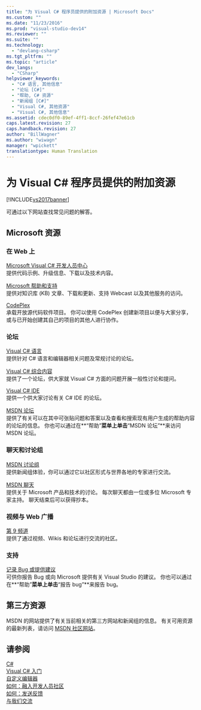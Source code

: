 ```yaml
---
title: "为 Visual C# 程序员提供的附加资源 | Microsoft Docs"
ms.custom: ""
ms.date: "11/23/2016"
ms.prod: "visual-studio-dev14"
ms.reviewer: ""
ms.suite: ""
ms.technology: 
  - "devlang-csharp"
ms.tgt_pltfrm: ""
ms.topic: "article"
dev_langs: 
  - "CSharp"
helpviewer_keywords: 
  - "C# 语言, 其他信息"
  - "论坛 [C#]"
  - "帮助, C# 资源"
  - "新闻组 [C#]"
  - "Visual C#, 其他资源"
  - "Visual C#, 其他信息"
ms.assetid: cdec0df0-89ef-4ff1-8ccf-26fef47e61cb
caps.latest.revision: 27
caps.handback.revision: 27
author: "BillWagner"
ms.author: "wiwagn"
manager: "wpickett"
translationtype: Human Translation
---
```

# 为 Visual C# 程序员提供的附加资源
[!INCLUDE[vs2017banner](../../csharp/includes/vs2017banner.md)]

可通过以下网站查找常见问题的解答。  
  
## Microsoft 资源  
  
### 在 Web 上  
 [Microsoft Visual C\# 开发人员中心](http://go.microsoft.com/fwlink/?LinkId=47811)  
 提供代码示例、升级信息、下载以及技术内容。  
  
 [Microsoft 帮助和支持](http://go.microsoft.com/fwlink/?LinkID=108287)  
 提供对知识库 \(KB\) 文章、下载和更新、支持 Webcast 以及其他服务的访问。  
  
 [CodePlex](http://go.microsoft.com/fwlink/?LinkId=137330)  
 承载开放源代码软件项目。  你可以使用 CodePlex 创建新项目以便与大家分享，或与已开始创建其自己的项目的其他人进行协作。  
  
### 论坛  
 [Visual C\# 语言](http://go.microsoft.com/fwlink/?LinkId=165947)  
 提供针对 C\# 语言和编辑器相关问题及常规讨论的论坛。  
  
 [Visual C\# 综合内容](http://go.microsoft.com/fwlink/?LinkId=165948)  
 提供了一个论坛，供大家就 Visual C\# 方面的问题开展一般性讨论和提问。  
  
 [Visual C\# IDE](http://go.microsoft.com/fwlink/?LinkId=165951)  
 提供一个供大家讨论有关 C\# IDE 的论坛。  
  
 [MSDN 论坛](http://go.microsoft.com/fwlink/?LinkId=157697)  
 提供了有关可以在其中可张贴问题和答案以及查看和搜索现有用户生成的帮助内容的论坛的信息。  你也可以通过在**“帮助”**菜单上单击**“MSDN 论坛”**来访问 MSDN 论坛。  
  
### 聊天和讨论组  
 [MSDN 讨论组](http://go.microsoft.com/fwlink/?LinkId=145961)  
 提供新闻组体验，你可以通过它以社区形式与世界各地的专家进行交流。  
  
 [MSDN 聊天](http://go.microsoft.com/fwlink/?LinkId=145962)  
 提供关于 Microsoft 产品和技术的讨论。  每次聊天都由一位或多位 Microsoft 专家主持。  聊天结束后可以获得抄本。  
  
### 视频与 Web 广播  
 [第 9 频道](http://go.microsoft.com/fwlink/?LinkID=123827)  
 提供了通过视频、Wikis 和论坛进行交流的社区。  
  
### 支持  
 [记录 Bug 或提供建议](http://go.microsoft.com/fwlink/?LinkID=79804)  
 可供你报告 Bug 或向 Microsoft 提供有关 Visual Studio 的建议。  你也可以通过在**“帮助”**菜单上单击**“报告 bug”**来报告 bug。  
  
## 第三方资源  
 MSDN 的网站提供了有关当前相关的第三方网站和新闻组的信息。  有关可用资源的最新列表，请访问 [MSDN 社区网站](http://go.microsoft.com/fwlink/?LinkId=165945)。  
  
## 请参阅  
 [C\#](../../csharp/csharp.md)   
 [Visual C\# 入门](../../csharp/getting-started/getting-started-with-csharp.md)   
 [自定义编辑器](/visual-studio/ide/customizing-the-editor)   
 [如何：融入开发人员社区](../Topic/How%20to:%20Get%20Involved%20in%20the%20Developer%20Community.md)   
 [如何：发送反馈](../Topic/How%20to:%20Send%20Feedback%20About%20Visual%20Studio.md)   
 [与我们交流](/visual-studio/ide/talk-to-us)
